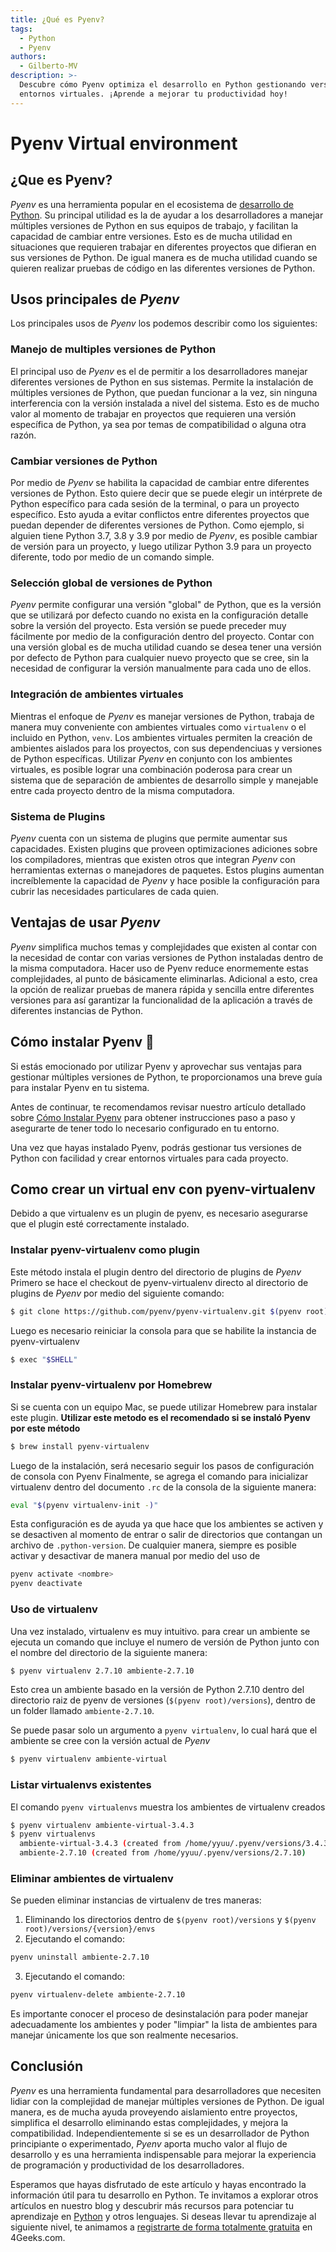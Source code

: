 ```yaml
---
title: ¿Qué es Pyenv?
tags:
  - Python
  - Pyenv
authors:
  - Gilberto-MV
description: >-
  Descubre cómo Pyenv optimiza el desarrollo en Python gestionando versiones y
  entornos virtuales. ¡Aprende a mejorar tu productividad hoy!
---
```

# Pyenv Virtual environment

## ¿Que es Pyenv?

_Pyenv_ es una herramienta popular en el ecosistema de [desarrollo de Python](https://4geeks.com/es/lesson/como-programar-en-python). Su principal utilidad es la de ayudar a los desarrolladores a manejar múltiples versiones de Python en sus equipos de trabajo, y facilitan la capacidad de cambiar entre versiones. Esto es de mucha utilidad en situaciones que requieren trabajar en diferentes proyectos que difieran en sus versiones de Python. De igual manera es de mucha utilidad cuando se quieren realizar pruebas de código en las diferentes versiones de Python.

## Usos principales de _Pyenv_

Los principales usos de _Pyenv_ los podemos describir como los siguientes:

### Manejo de multiples versiones de Python

El principal uso de _Pyenv_ es el de permitir a los desarrolladores manejar diferentes versiones de Python en sus sistemas. Permite la instalación de múltiples versiones de Python, que puedan funcionar a la vez, sin ninguna interferencia con la versión instalada a nivel del sistema. Esto es de mucho valor al momento de trabajar en proyectos que requieren una versión específica de Python, ya sea por temas de compatibilidad o alguna otra razón.

### Cambiar versiones de Python
Por medio de _Pyenv_ se habilita la capacidad de cambiar entre diferentes versiones de Python. Esto quiere decir que se puede elegir un intérprete de Python específico para cada sesión de la terminal, o para un proyecto específico. Esto ayuda a evitar conflictos entre diferentes proyectos que puedan depender de diferentes versiones de Python. Como ejemplo, si alguien tiene Python 3.7, 3.8 y 3.9 por medio de _Pyenv_, es posible cambiar de versión para un proyecto, y luego utilizar Python 3.9 para un proyecto diferente, todo por medio de un comando simple. 

### Selección global de versiones de Python

_Pyenv_ permite configurar una versión "global" de Python, que es la versión que se utilizará por defecto cuando no exista en la configuración detalle sobre la versión del proyecto. Esta versión se puede preceder muy fácilmente por medio de la configuración dentro del proyecto. Contar con una versión global es de mucha utilidad cuando se desea tener una versión por defecto de Python para cualquier nuevo proyecto que se cree, sin la necesidad de configurar la versión manualmente para cada uno de ellos.

### Integración de ambientes virtuales

Mientras el enfoque de _Pyenv_ es manejar versiones de Python, trabaja de manera muy conveniente con ambientes virtuales como ```virtualenv``` o el incluido en Python, ```venv```. Los ambientes virtuales permiten la creación de ambientes aislados para los proyectos, con sus dependenciuas y versiones de Python específicas. Utilizar _Pyenv_ en conjunto con los ambientes virtuales, es posible lograr una combinación poderosa para crear un sistema que de separación de ambientes de desarrollo simple y manejable entre cada proyecto dentro de la misma computadora.

### Sistema de Plugins

_Pyenv_ cuenta con un sistema de plugins que permite aumentar sus capacidades. Existen plugins que proveen optimizaciones adiciones sobre los compiladores, mientras que existen otros que integran _Pyenv_ con herramientas externas o manejadores de paquetes. Estos plugins aumentan increíblemente la capacidad de _Pyenv_ y hace posible la configuración para cubrir las necesidades particulares de cada quien.

## Ventajas de usar _Pyenv_

_Pyenv_ simplifica muchos temas y complejidades que existen al contar con la necesidad de contar con varias versiones de Python instaladas dentro de la misma computadora. Hacer uso de Pyenv reduce enormemente estas complejidades, al punto de básicamente eliminarlas. Adicional a esto, crea la opción de realizar pruebas de manera rápida y sencilla entre diferentes versiones para así garantizar la funcionalidad de la aplicación a través de diferentes instancias de Python.

## Cómo instalar Pyenv 🚀

Si estás emocionado por utilizar Pyenv y aprovechar sus ventajas para gestionar múltiples versiones de Python, te proporcionamos una breve guía para instalar Pyenv en tu sistema.

Antes de continuar, te recomendamos revisar nuestro artículo detallado sobre [Cómo Instalar Pyenv](https://4geeks.com/es/how-to/que-es-pyenv-y-como-instalar-pyenv) para obtener instrucciones paso a paso y asegurarte de tener todo lo necesario configurado en tu entorno.

Una vez que hayas instalado Pyenv, podrás gestionar tus versiones de Python con facilidad y crear entornos virtuales para cada proyecto.

## Como crear un virtual env con pyenv-virtualenv
Debido a que virtualenv es un plugin de pyenv, es necesario asegurarse que el plugin esté correctamente instalado.
### Instalar pyenv-virtualenv como plugin
Este método instala el plugin dentro del directorio de plugins de _Pyenv_
Primero se hace el checkout de pyenv-virtualenv directo al directorio de plugins de _Pyenv_ por medio del siguiente comando:
```sh
$ git clone https://github.com/pyenv/pyenv-virtualenv.git $(pyenv root)/plugins/pyenv-virtualenv
```
Luego es necesario reiniciar la consola para que se habilite la instancia de pyenv-virtualenv
```sh
$ exec "$SHELL"
```
### Instalar pyenv-virtualenv por Homebrew
Si se cuenta con un equipo Mac, se puede utilizar Homebrew para instalar este plugin. **Utilizar este metodo es el recomendado si se instaló Pyenv por este método**
```sh
$ brew install pyenv-virtualenv
```
Luego de la instalación, será necesario seguir los pasos de configuración de consola con Pyenv
Finalmente, se agrega el comando para inicializar virtualenv dentro del documento ```.rc``` de la consola de la siguiente manera:
```sh 
eval "$(pyenv virtualenv-init -)"
```
Esta configuración es de ayuda ya que hace que los ambientes se activen y se desactiven al momento de entrar o salir de directorios que contangan un archivo de ```.python-version```.
De cualquier manera, siempre es posible activar y desactivar de manera manual por medio del uso de 
```sh
pyenv activate <nombre>
pyenv deactivate
```

### Uso de virtualenv
Una vez instalado, virtualenv es muy intuitivo. para crear un ambiente se ejecuta un comando que incluye el numero de versión de Python junto con el nombre del directorio de la siguiente manera:
```sh
$ pyenv virtualenv 2.7.10 ambiente-2.7.10
```

Esto crea un ambiente basado en la versión de Python 2.7.10 dentro del directorio raiz de pyenv de versiones (```$(pyenv root)/versions```), dentro de un folder llamado ```ambiente-2.7.10```.

Se puede pasar solo un argumento a ```pyenv virtualenv```, lo cual hará que el ambiente se cree con la versión actual de _Pyenv_
```sh
$ pyenv virtualenv ambiente-virtual
```

### Listar virtualenvs existentes
El comando ```pyenv virtualenvs``` muestra los ambientes de virtualenv creados
```sh
$ pyenv virtualenv ambiente-virtual-3.4.3
$ pyenv virtualenvs
  ambiente-virtual-3.4.3 (created from /home/yyuu/.pyenv/versions/3.4.3)
  ambiente-2.7.10 (created from /home/yyuu/.pyenv/versions/2.7.10)
```

### Eliminar ambientes de virtualenv
Se pueden eliminar instancias de virtualenv de tres maneras:
1. Eliminando los directorios dentro de ```$(pyenv root)/versions``` y ```$(pyenv root)/versions/{version}/envs```
2. Ejecutando el comando:
```sh
pyenv uninstall ambiente-2.7.10
```
3. Ejecutando el comando:
```sh
pyenv virtualenv-delete ambiente-2.7.10
```
Es importante conocer el proceso de desinstalación para poder manejar adecuadamente los ambientes y poder "limpiar" la lista de ambientes para manejar únicamente los que son realmente necesarios.

## Conclusión

_Pyenv_ es una herramienta fundamental para desarrolladores que necesiten lidiar con la complejidad de manejar múltiples versiones de Python. De igual manera, es de mucha ayuda proveyendo aislamiento entre proyectos, simplifica el desarrollo eliminando estas complejidades, y mejora la compatibilidad. Independientemente si se es un desarrollador de Python principiante o experimentado, _Pyenv_ aporta mucho valor al flujo de desarrollo y es una herramienta indispensable para mejorar la experiencia de programación y productividad de los desarrolladores.

Esperamos que hayas disfrutado de este artículo y hayas encontrado la información útil para tu desarrollo en Python. Te invitamos a explorar otros artículos en nuestro blog y descubrir más recursos para potenciar tu aprendizaje en [Python](https://4geeks.com/es/technology/python) y otros lenguajes. Si deseas llevar tu aprendizaje al siguiente nivel, te animamos a [registrarte de forma totalmente gratuita](https://4geeks.com/es/pricing) en 4Geeks.com.